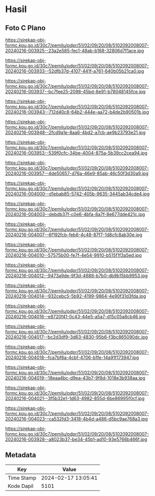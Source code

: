 # Hasil

## Foto C Plano

https://sirekap-obj-formc.kpu.go.id/30c7/pemilu/pdpr/51/02/09/20/08/5102092008007-20240216-003925--23a2e585-fec1-48ab-b188-32806d7f1ace.jpg

https://sirekap-obj-formc.kpu.go.id/30c7/pemilu/pdpr/51/02/09/20/08/5102092008007-20240216-003933--52dfb37d-4107-441f-a761-640b05b21ca0.jpg

https://sirekap-obj-formc.kpu.go.id/30c7/pemilu/pdpr/51/02/09/20/08/5102092008007-20240216-003937--bc7fee25-2098-45bd-8e91-b78048145fce.jpg

https://sirekap-obj-formc.kpu.go.id/30c7/pemilu/pdpr/51/02/09/20/08/5102092008007-20240216-003943--712d40c8-64b2-444e-aa72-b4de2b90501b.jpg

https://sirekap-obj-formc.kpu.go.id/30c7/pemilu/pdpr/51/02/09/20/08/5102092008007-20240216-003948--2fcd9a1e-8aa6-4bd2-a7cb-ae9b23793e21.jpg

https://sirekap-obj-formc.kpu.go.id/30c7/pemilu/pdpr/51/02/09/20/08/5102092008007-20240216-003953--539f0cfc-34be-4004-875a-5b39cc2cea94.jpg

https://sirekap-obj-formc.kpu.go.id/30c7/pemilu/pdpr/51/02/09/20/08/5102092008007-20240216-003957--4de50657-d76a-46e9-85ab-46c50f3d30a9.jpg

https://sirekap-obj-formc.kpu.go.id/30c7/pemilu/pdpr/51/02/09/20/08/5102092008007-20240216-004000--d1ebab85-5742-405b-9635-3445ab34cde4.jpg

https://sirekap-obj-formc.kpu.go.id/30c7/pemilu/pdpr/51/02/09/20/08/5102092008007-20240216-004003--debdb37f-c0e6-4bfa-8a7f-8e677dde421c.jpg

https://sirekap-obj-formc.kpu.go.id/30c7/pemilu/pdpr/51/02/09/20/08/5102092008007-20240216-004007--6f192fcb-feb6-4c48-87f7-1d8cfc8ab30e.jpg

https://sirekap-obj-formc.kpu.go.id/30c7/pemilu/pdpr/51/02/09/20/08/5102092008007-20240216-004010--57575b00-fe7f-4e54-9910-b515f1f3a5ed.jpg

https://sirekap-obj-formc.kpu.go.id/30c7/pemilu/pdpr/51/02/09/20/08/5102092008007-20240216-004012--9473a9de-9f3d-4688-b7b0-db9b15bb9953.jpg

https://sirekap-obj-formc.kpu.go.id/30c7/pemilu/pdpr/51/02/09/20/08/5102092008007-20240216-004014--932cebc5-5b92-4199-9864-4e90f31d3fda.jpg

https://sirekap-obj-formc.kpu.go.id/30c7/pemilu/pdpr/51/02/09/20/08/5102092008007-20240216-004016--e8720f41-0c43-44e5-a5a7-d15c05a8cb46.jpg

https://sirekap-obj-formc.kpu.go.id/30c7/pemilu/pdpr/51/02/09/20/08/5102092008007-20240216-004017--bc2d3df9-3d63-4830-95b6-f3bc865090dc.jpg

https://sirekap-obj-formc.kpu.go.id/30c7/pemilu/pdpr/51/02/09/20/08/5102092008007-20240216-004018--fca7bf6a-4cbf-4706-b1fe-14a91f173947.jpg

https://sirekap-obj-formc.kpu.go.id/30c7/pemilu/pdpr/51/02/09/20/08/5102092008007-20240216-004019--18eaa4bc-d9ea-43b7-9f8d-1018e3b938aa.jpg

https://sirekap-obj-formc.kpu.go.id/30c7/pemilu/pdpr/51/02/09/20/08/5102092008007-20240216-004021--3f5b32e1-1d63-4982-855d-6be86995f0cf.jpg

https://sirekap-obj-formc.kpu.go.id/30c7/pemilu/pdpr/51/02/09/20/08/5102092008007-20240216-004023--ca532fd3-3418-4b4d-a486-d5bc9ae768a3.jpg

https://sirekap-obj-formc.kpu.go.id/30c7/pemilu/pdpr/51/02/09/20/08/5102092008007-20240216-003928--a8023b37-be34-45b1-ad10-93e5766b466f.jpg


## Metadata

| Key        | Value               |
| ---------- | ------------------- |
| Time Stamp | 2024-02-17 13:05:41 |
| Kode Dapil | 5101                |



